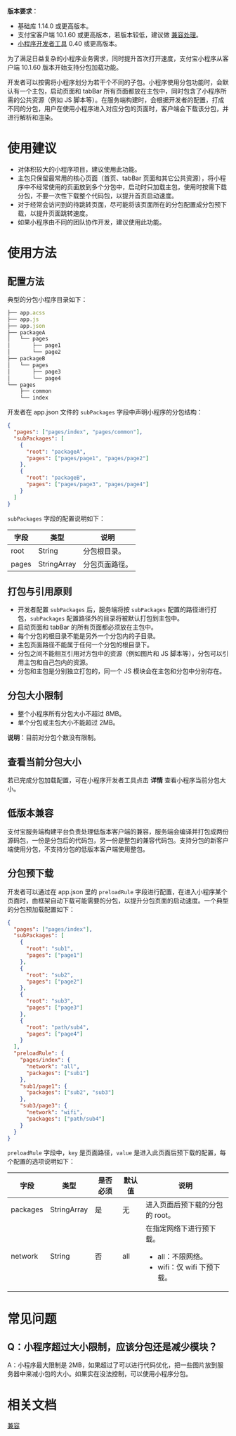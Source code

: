 **版本要求**：

- 基础库 1.14.0 或更高版本。
- 支付宝客户端 10.1.60 或更高版本，若版本较低，建议做 [兼容处理](https://opendocs.alipay.com/mini/framework/compatibility)。
- [小程序开发者工具](https://opendocs.alipay.com/mini/ide/overview) 0.40 或更高版本。

为了满足日益复杂的小程序业务需求，同时提升首次打开速度，支付宝小程序从客户端 10.1.60 版本开始支持分包加载功能。

开发者可以按需将小程序划分为若干个不同的子包。小程序使用分包功能时，会默认有一个主包，启动页面和 tabBar 所有页面都放在主包中，同时包含了小程序所需的公共资源（例如 JS 脚本等）。在服务端构建时，会根据开发者的配置，打成不同的分包，用户在使用小程序进入对应分包的页面时，客户端会下载该分包，并进行解析和渲染。

# 使用建议

- 对体积较大的小程序项目，建议使用此功能。
- 主包只保留最常用的核心页面（首页、tabBar 页面和其它公共资源），将小程序中不经常使用的页面放到多个分包中，启动时只加载主包，使用时按需下载分包，不要一次性下载整个代码包，以提升首页启动速度。
- 对于经常会访问到的待跳转页面，尽可能将该页面所在的分包配置成分包预下载，以提升页面跳转速度。
- 如果小程序由不同的团队协作开发，建议使用此功能。

# 使用方法

## 配置方法

典型的分包小程序目录如下：

```javascript
├── app.acss
├── app.js
├── app.json
├── packageA
│   └── pages
│       ├── page1
│       └── page2
├── packageB
│   └── pages
│       ├── page3
│       └── page4
└── pages
    ├── common
    └── index
```

开发者在 app.json 文件的 `subPackages` 字段中声明小程序的分包结构：

```json
{
  "pages": ["pages/index", "pages/common"],
  "subPackages": [
    {
      "root": "packageA",
      "pages": ["pages/page1", "pages/page2"]
    },
    {
      "root": "packageB",
      "pages": ["pages/page3", "pages/page4"]
    }
  ]
}
```

`subPackages` 字段的配置说明如下：

| **字段** | **类型**    | **说明**       |
| -------- | ----------- | -------------- |
| root     | String      | 分包根目录。   |
| pages    | StringArray | 分包页面路径。 |

## 打包与引用原则

- 开发者配置 `subPackages` 后，服务端将按 `subPackages` 配置的路径进行打包，`subPackages` 配置路径外的目录将被默认打包到主包中。
- 启动页面和 tabBar 的所有页面都必须放在主包中。
- 每个分包的根目录不能是另外一个分包内的子目录。
- 主包页面路径不能属于任何一个分包的根目录下。
- 分包之间不能相互引用对方包中的资源（例如图片和 JS 脚本等），分包可以引用主包和自己包内的资源。
- 分包和主包是分别独立打包的，同一个 JS 模块会在主包和分包中分别存在。

## 分包大小限制

- 整个小程序所有分包大小不超过 8MB。
- 单个分包或主包大小不能超过 2MB。

**说明**：目前对分包个数没有限制。

## 查看当前分包大小

若已完成分包加载配置，可在小程序开发者工具点击 **详情** 查看小程序当前分包大小。

## 低版本兼容

支付宝服务端构建平台负责处理低版本客户端的兼容，服务端会编译并打包成两份源码包，一份是分包后的代码包，另一份是整包的兼容代码包。支持分包的新客户端使用分包，不支持分包的低版本客户端使用整包。

## 分包预下载

开发者可以通过在 app.json 里的 `preloadRule` 字段进行配置，在进入小程序某个页面时，由框架自动下载可能需要的分包，以提升分包页面的启动速度。一个典型的分包预加载配置如下：

```json
{
  "pages": ["pages/index"],
  "subPackages": [
    {
      "root": "sub1",
      "pages": ["page1"]
    },
    {
      "root": "sub2",
      "pages": ["page2"]
    },
    {
      "root": "sub3",
      "pages": ["page3"]
    },
    {
      "root": "path/sub4",
      "pages": ["page4"]
    }
  ],
  "preloadRule": {
    "pages/index": {
      "network": "all",
      "packages": ["sub1"]
    },
    "sub1/page1": {
      "packages": ["sub2", "sub3"]
    },
    "sub3/page3": {
      "network": "wifi",
      "packages": ["path/sub4"]
    }
  }
}
```

`preloadRule` 字段中，`key` 是页面路径，`value` 是进入此页面后预下载的配置，每个配置的选项说明如下：

| **字段** | **类型** | **是否必须** | **默认值** | **说明** |
| --- | --- | --- | --- | --- |
| packages | StringArray | 是 | 无 | 进入页面后预下载的分包的 root。 |
| network | String | 否 | all | 在指定网络下进行预下载。<br /><ul><li>all：不限网络。</li><li>wifi：仅 wifi 下预下载。</li></ul> |

# 常见问题

## Q：小程序超过大小限制，应该分包还是减少模块？

A：小程序最大限制是 2MB，如果超过了可以进行代码优化，把一些图片放到服务器中来减小包的大小。如果实在没法控制，可以使用小程序分包。

# 相关文档

[兼容](https://opendocs.alipay.com/mini/framework/compatibility)
